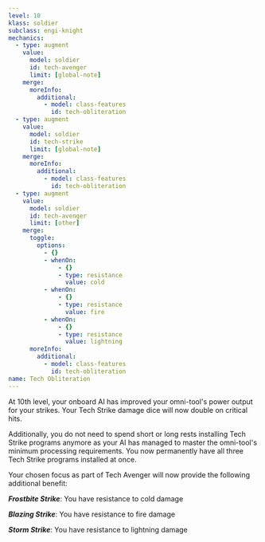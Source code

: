 ```yaml
---
level: 10
klass: soldier
subclass: engi-knight
mechanics:
  - type: augment
    value:
      model: soldier
      id: tech-avenger
      limit: [global-note]
    merge:
      moreInfo:
        additional:
          - model: class-features
            id: tech-obliteration
  - type: augment
    value:
      model: soldier
      id: tech-strike
      limit: [global-note]
    merge:
      moreInfo:
        additional:
          - model: class-features
            id: tech-obliteration
  - type: augment
    value:
      model: soldier
      id: tech-avenger
      limit: [other]
    merge:
      toggle:
        options:
          - {}
          - whenOn:
              - {}
              - type: resistance
                value: cold
          - whenOn:
              - {}
              - type: resistance
                value: fire
          - whenOn:
              - {}
              - type: resistance
                value: lightning
      moreInfo:
        additional:
          - model: class-features
            id: tech-obliteration
name: Tech Obliteration
---
```

At 10th level, your onboard AI has improved your omni-tool's power output for your strikes.
Your Tech Strike damage dice will now double on critical hits.

Additionally, you do not need to spend short or long rests installing Tech Strike programs anymore as your AI has
managed to master the omni-tool's minimum processing requirements. You now permanently have all three Tech Strike
programs installed at once.

Your chosen focus as part of Tech Avenger will now provide the following additional benefit:

___Frostbite Strike___: You have resistance to cold damage

___Blazing Strike___: You have resistance to fire damage

___Storm Strike___: You have resistance to lightning damage
